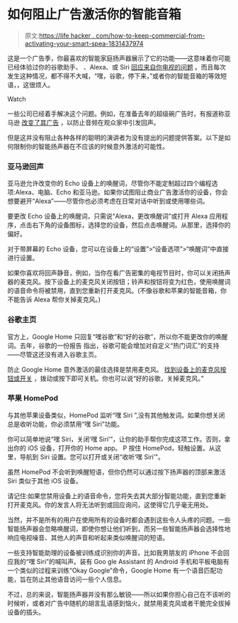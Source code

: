 # 如何阻止广告激活你的智能音箱

> 原文:[https://life hacker . com/how-to-keep-commercial-from-activating-your-smart-spea-1831437974](https://lifehacker.com/how-to-keep-commercials-from-activating-your-smart-spea-1831437974)

这是一个广告季，你最喜欢的智能家庭扬声器展示了它的功能——这意味着你可能已经体验过你的谷歌助手、 、Alexa、或 Siri [回应来自你电视的问题](https://www.reddit.com/r/apple/comments/ab0gy0/nfls_hey_siri_ads_are_so_annoying_if_you_have_a/) 。而且每次发生这种情况，都不得不大喊，“嘿，谷歌，停下来，”或者你的智能音箱的等效短语，，这很烦人。

Watch

一些公司已经着手解决这个问题。例如，在准备去年的超级碗广告时，有报道称亚马逊 [改变了其广告](https://www.theverge.com/platform/amp/2018/2/2/16965484/amazon-alexa-super-bowl-ad-activate-frequency-commercial-echo) ，以防止音频在观众家中引发回声。

但是这并没有阻止各种各样的聪明的演讲者为没有提出的问题提供答案。以下是如何限制你的智能扬声器在不应该的时候意外激活的可能性。

### 亚马逊回声

亚马逊允许改变你的 Echo 设备上的唤醒词，尽管你不能定制超过四个编程选项:Alexa、电脑、Echo 和亚马逊。如果你试图阻止商业广告激活你的设备，你会想要避开“Alexa”——尽管你也必须考虑在日常对话中听到或使用哪些词。

要更改 Echo 设备上的唤醒词，只需说“Alexa，更改唤醒词”或打开 Alexa 应用程序，点击右下角的设备图标，选择您的设备，然后点击唤醒词。从那里，选择你的偏好。

对于带屏幕的 Echo 设备，您可以在设备上的“设置”>“设备选项”>“唤醒词”中直接进行设置。

如果你喜欢将回声静音，例如，当你在看广告密集的电视节目时，你可以关闭扬声器的麦克风。按下设备上的麦克风关闭按钮；铃声和按钮将变为红色，使用唤醒词的语音命令将被禁用，直到您重新打开麦克风。(不像谷歌和苹果的智能音箱，你不能告诉 Alexa 帮你关掉麦克风。)

### 谷歌主页

官方上，Google Home 只回复“嘿谷歌”和“好的谷歌”，所以你不能更改你的唤醒词。去年，谷歌的一份报告 指出，谷歌可能会增加对自定义“热门词汇”的支持——尽管这还没有进入谷歌主页。

防止 Google Home 意外激活的最佳选择是禁用麦克风。 [找到设备上的麦克风按钮或开关](https://support.google.com/googlehome/answer/7072889?hl=en) ，拨动或按下即可关机。你也可以说“好的谷歌，关掉麦克风。”

### 苹果 HomePod

与其他苹果设备类似，HomePod 监听“嘿 Siri ”,没有其他触发词。如果你想关闭总是收听功能，你必须禁用“嘿 Siri”功能。

你可以简单地说“嘿 Siri，关闭‘嘿 Siri’”，让你的助手帮你完成这项工作。否则，拿出你的 iOS 设备，打开你的 Home app。 P 按住 HomePod，轻触设置。从这里，导航到 Siri 设置。您可以打开或关闭“收听‘嘿 Siri’”。

虽然 HomePod 不会听到唤醒短语，但你仍然可以通过按下扬声器的顶部来激活 Siri 类似于其他 iOS 设备。

请记住:如果您禁用设备上的语音命令，您将失去其大部分智能功能，直到您重新打开麦克风。你的发言人将无法听到或回应询问，这使得它几乎毫无用处。

当然，并不是所有的用户在使用所有的设备时都会遇到这些令人头疼的问题。一些智能扬声器会忽略唤醒词，即使你想让他们听到，而另一些智能扬声器会选择性地响应电视噪音、其他人的声音和听起来类似唤醒词的短语。

一些支持智能助理的设备被训练成识别你的声音。比如我男朋友的 iPhone 不会回应我的“嘿 Siri”的喊叫声。装有 Goo gle Assistant 的 Android 手机和平板电脑有一个类似的过程来训练“Okay Google”命令，Google Home 有一个语音匹配功能，旨在防止其他语音访问一些个人信息。

不过，总的来说，智能扬声器并没有那么敏锐——所以如果你担心自己在不该听的时候听，或者对广告中随机的胡言乱语感到恼火，就禁用麦克风或者干脆完全拔掉设备的插头。